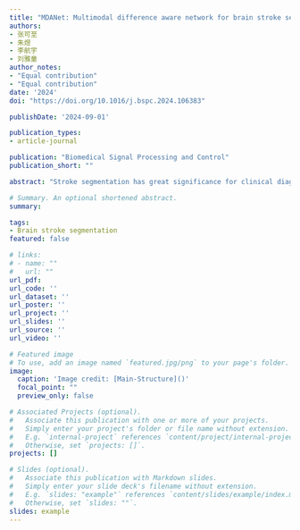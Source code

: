 ```yaml
---
title: "MDANet: Multimodal difference aware network for brain stroke segmentation"
authors:
- 张可至
- 朱煜
- 李航宇
- 刘雅童
author_notes:
- "Equal contribution"
- "Equal contribution"
date: '2024'
doi: "https://doi.org/10.1016/j.bspc.2024.106383"

publishDate: '2024-09-01'

publication_types:
- article-journal

publication: "Biomedical Signal Processing and Control"
publication_short: ""

abstract: "Stroke segmentation has great significance for clinical diagnosis and timely treatment. Medical images of strokes often come in the form of multiple modalities. But most existing methods simply stack these modalities as input, disregarding the connections and other clinical prior knowledge associated with each modality. In this paper, we present MDANet, a multimodal difference aware network for stroke segmentation based on multimodal input. The proposed network mainly consists of a difference aware module and a graph convolution fusion block. In the difference aware module, a parameter-shared encoder is adopted to extract features from different modality groups and generate difference feature maps by subtracting one group from another to enhance the perception of potential lesion areas. We further design a similarity loss to improve this ability. The graph convolution fusion block is developed to aggregate features from different modalities with a channel embedding strategy to model the features globally and a space embedding strategy for local modeling. The MDANet is trained and evaluated on the Ischemic Stroke Lesion Segmentation (ISLES) 2018 and 2022 datasets. Our approach achieves a dice score of 58.34 and 70.44, surpassing the performance of other advanced existing methods."

# Summary. An optional shortened abstract.
summary: 

tags:
- Brain stroke segmentation
featured: false

# links:
# - name: ""
#   url: ""
url_pdf: 
url_code: ''
url_dataset: ''
url_poster: ''
url_project: ''
url_slides: ''
url_source: ''
url_video: ''

# Featured image
# To use, add an image named `featured.jpg/png` to your page's folder. 
image:
  caption: 'Image credit: [Main-Structure]()'
  focal_point: ""
  preview_only: false

# Associated Projects (optional).
#   Associate this publication with one or more of your projects.
#   Simply enter your project's folder or file name without extension.
#   E.g. `internal-project` references `content/project/internal-project/index.md`.
#   Otherwise, set `projects: []`.
projects: []

# Slides (optional).
#   Associate this publication with Markdown slides.
#   Simply enter your slide deck's filename without extension.
#   E.g. `slides: "example"` references `content/slides/example/index.md`.
#   Otherwise, set `slides: ""`.
slides: example
---
```

